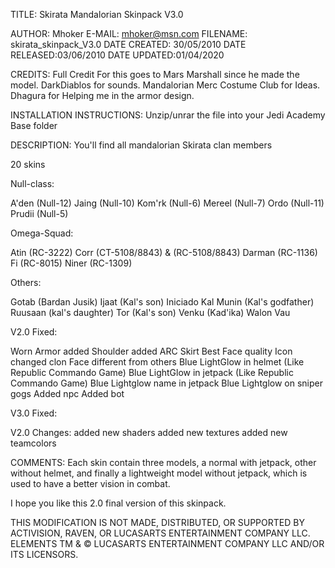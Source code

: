 TITLE: Skirata Mandalorian Skinpack V3.0

AUTHOR: Mhoker
E-MAIL: mhoker@msn.com
FILENAME: skirata_skinpack_V3.0
DATE CREATED: 30/05/2010
DATE RELEASED:03/06/2010
DATE UPDATED:01/04/2020

CREDITS: Full Credit For this goes to Mars Marshall since he made the model.
DarkDiablos for sounds.
Mandalorian Merc Costume Club for Ideas.
Dhagura for Helping me in the armor design.

INSTALLATION INSTRUCTIONS: Unzip/unrar the file into your Jedi Academy Base folder

DESCRIPTION: You'll find all mandalorian Skirata clan members

20 skins

Null-class:

A'den (Null-12)
Jaing (Null-10)
Kom'rk (Null-6)
Mereel (Null-7)
Ordo (Null-11)
Prudii (Null-5)

Omega-Squad:

Atin (RC-3222)
Corr (CT-5108/8843) & (RC-5108/8843)
Darman (RC-1136)
Fi (RC-8015)
Niner (RC-1309)

Others:

Gotab (Bardan Jusik)
Ijaat (Kal's son)
Iniciado
Kal
Munin (Kal's godfather)
Ruusaan (kal's daughter)
Tor (Kal's son)
Venku (Kad'ika)
Walon Vau

V2.0 Fixed:

Worn Armor
added Shoulder
added ARC Skirt
Best Face quality
Icon changed
clon Face different from others
Blue LightGlow in helmet (Like Republic Commando Game)
Blue LightGlow in jetpack (Like Republic Commando Game)
Blue Lightglow name in jetpack
Blue Lightglow on sniper gogs
Added npc
Added bot

V3.0 Fixed:

V2.0 Changes:
added new shaders
added new textures
added new teamcolors

COMMENTS: Each skin contain three models, a normal with jetpack, other without helmet,
and finally a lightweight model without jetpack, 
which is used to have a better vision in combat.

I hope you like this 2.0 final version of this skinpack.

THIS MODIFICATION IS NOT MADE, DISTRIBUTED, OR SUPPORTED BY ACTIVISION, RAVEN, OR
LUCASARTS ENTERTAINMENT COMPANY LLC. ELEMENTS TM & © LUCASARTS
ENTERTAINMENT COMPANY LLC AND/OR ITS LICENSORS.
